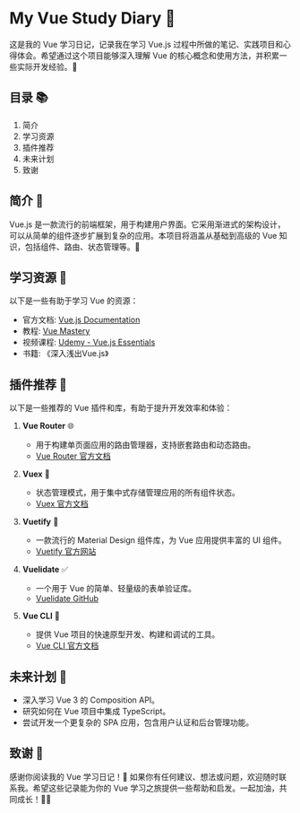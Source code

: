 # My Vue Study Diary 🌟

这是我的 Vue 学习日记，记录我在学习 Vue.js 过程中所做的笔记、实践项目和心得体会。希望通过这个项目能够深入理解 Vue 的核心概念和使用方法，并积累一些实际开发经验。🚀

## 目录 📚

1. 简介
2. 学习资源
3. 插件推荐
4. 未来计划
5. 致谢

## 简介 📝

Vue.js 是一款流行的前端框架，用于构建用户界面。它采用渐进式的架构设计，可以从简单的组件逐步扩展到复杂的应用。本项目将涵盖从基础到高级的 Vue 知识，包括组件、路由、状态管理等。🎨

## 学习资源 📖

以下是一些有助于学习 Vue 的资源：

- 官方文档: [Vue.js Documentation](https://vuejs.org/)
- 教程: [Vue Mastery](https://www.vuemastery.com/)
- 视频课程: [Udemy - Vue.js Essentials](https://www.udemy.com/course/vuejs-essentials/)
- 书籍: 《深入浅出Vue.js》

## 插件推荐 🔧

以下是一些推荐的 Vue 插件和库，有助于提升开发效率和体验：

1. **Vue Router** 🌐
   - 用于构建单页面应用的路由管理器，支持嵌套路由和动态路由。
   - [Vue Router 官方文档](https://router.vuejs.org/)

2. **Vuex** 🔄
   - 状态管理模式，用于集中式存储管理应用的所有组件状态。
   - [Vuex 官方文档](https://vuex.vuejs.org/)

3. **Vuetify** 🎨
   - 一款流行的 Material Design 组件库，为 Vue 应用提供丰富的 UI 组件。
   - [Vuetify 官方网站](https://vuetifyjs.com/)

4. **Vuelidate** ✅
   - 一个用于 Vue 的简单、轻量级的表单验证库。
   - [Vuelidate GitHub](https://github.com/vuelidate/vuelidate)

5. **Vue CLI** 🚀
   - 提供 Vue 项目的快速原型开发、构建和调试的工具。
   - [Vue CLI 官方文档](https://cli.vuejs.org/)

## 未来计划 🔮

- 深入学习 Vue 3 的 Composition API。
- 研究如何在 Vue 项目中集成 TypeScript。
- 尝试开发一个更复杂的 SPA 应用，包含用户认证和后台管理功能。

## 致谢 🙏

感谢你阅读我的 Vue 学习日记！🎉 如果你有任何建议、想法或问题，欢迎随时联系我。希望这些记录能为你的 Vue 学习之旅提供一些帮助和启发。一起加油，共同成长！💪✨

